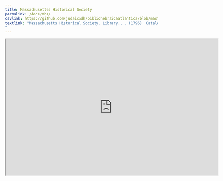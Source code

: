 ```yaml
---
title: Massachusettes Historical Society
permalink: /docs/mhs/
csvlink: https://github.com/judaicadh/bibliohebraicaatlantica/blob/master/Massachusettes%20Historical%20Society/WorldCat_3752085.csv
textlink: "Massachusetts Historical Society. Library., . (1796). Catalogue of books in the Massachusetts Historical Society library. Boston: Printed by S. Hall, no. 53, Cornhill.
"
---
```


<iframe width="700" height="450" src="https://hdl.handle.net/2027/nyp.33433069263154?urlappend=%3Bui=embed"></iframe>



